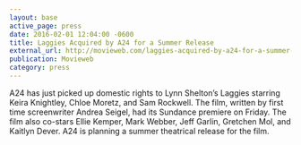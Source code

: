 ```yaml
---
layout: base
active_page: press
date: 2016-02-01 12:04:00 -0600
title: Laggies Acquired by A24 for a Summer Release
external_url: http://movieweb.com/laggies-acquired-by-a24-for-a-summer-release/
publication: Movieweb
category: press
---
```


A24 has just picked up domestic rights to Lynn Shelton’s Laggies starring Keira Knightley, Chloe Moretz, and Sam Rockwell. The film, written by first time screenwriter Andrea Seigel, had its Sundance premiere on Friday. The film also co-stars Ellie Kemper, Mark Webber, Jeff Garlin, Gretchen Mol, and Kaitlyn Dever. A24 is planning a summer theatrical release for the film.
<!--more-->
